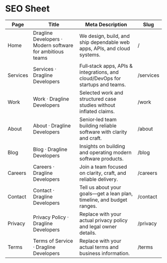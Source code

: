 # SEO Sheet

| Page | Title | Meta Description | Slug |
|------|-------|------------------|------|
| Home | Dragline Developers · Modern software for ambitious teams | We design, build, and ship dependable web apps, APIs, and cloud systems. | / |
| Services | Services · Dragline Developers | Full‑stack apps, APIs & integrations, and cloud/DevOps for startups and teams. | /services |
| Work | Work · Dragline Developers | Selected work and structured case studies without inflated claims. | /work |
| About | About · Dragline Developers | Senior‑led team building reliable software with clarity and craft. | /about |
| Blog | Blog · Dragline Developers | Insights on building and operating modern software products. | /blog |
| Careers | Careers · Dragline Developers | Join a team focused on clarity, craft, and reliable delivery. | /careers |
| Contact | Contact · Dragline Developers | Tell us about your goals—get a lean plan, timeline, and budget ranges. | /contact |
| Privacy | Privacy Policy · Dragline Developers | Replace with your actual privacy policy and legal owner details. | /privacy |
| Terms | Terms of Service · Dragline Developers | Replace with your actual terms and business information. | /terms |
